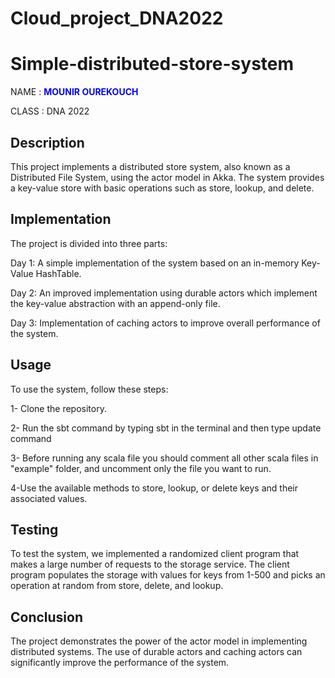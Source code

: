 # Cloud_project_DNA2022
# Simple-distributed-store-system

NAME : **<span style="color:blue">MOUNIR OUREKOUCH</span>**

CLASS : DNA 2022



## Description
This project implements a distributed store system, also known as a Distributed File System, using the actor model in Akka. The system provides a key-value store with basic operations such as store, lookup, and delete. 

## Implementation
The project is divided into three parts:

Day 1: A simple implementation of the system based on an in-memory Key-Value HashTable.

Day 2: An improved implementation using durable actors which implement the key-value abstraction with an append-only file.

Day 3: Implementation of caching actors to improve overall performance of the system.

## Usage
To use the system, follow these steps:

1- Clone the repository.

2- Run the sbt command by typing sbt in the terminal and then type update command

3- Before running any scala file you should comment all other scala files in "example" folder, and uncomment only the file you want to run.

4-Use the available methods to store, lookup, or delete keys and their associated values.

## Testing
To test the system, we implemented a randomized client program that makes a large number of requests to the storage service. The client program populates the storage with values for keys from 1-500 and picks an operation at random from store, delete, and lookup.

## Conclusion
The project demonstrates the power of the actor model in implementing distributed systems. The use of durable actors and caching actors can significantly improve the performance of the system.
